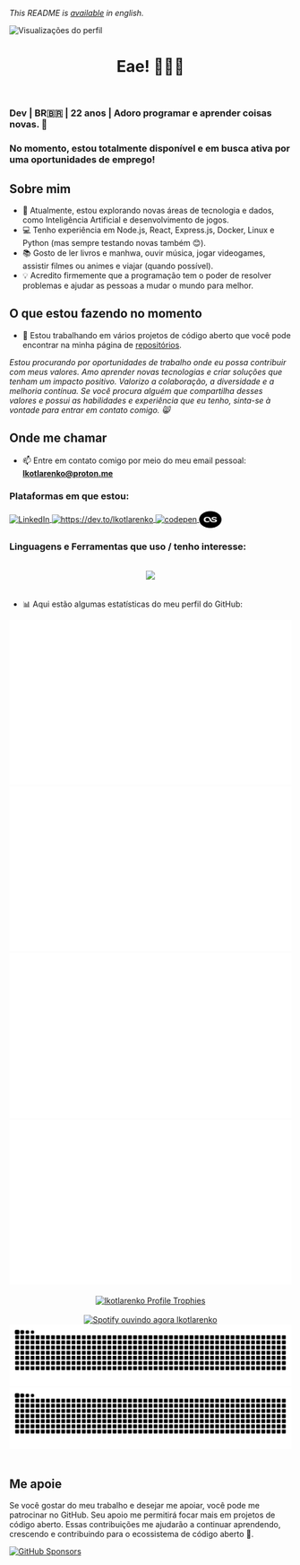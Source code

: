<!-- Obrigado a https://github.com/rahuldkjain/github-profile-readme-generator -->
_This README is [available](https://github.com/lkotlarenko/lkotlarenko/blob/main/README.md) in english._

<img src="https://komarev.com/ghpvc/?username=lkotlarenko&label=Visualizações%20de%20perfil&color=218a45&style=flat" alt="Visualizações do perfil" />

<header>
  <h1 align="center">Eae! 👋🇧🇷</h1>
</header>
<section align="left">
  
### Dev | BR🇧🇷 | 22 anos | Adoro programar e aprender coisas novas. 🚀
### No momento, estou totalmente disponível e em busca ativa por uma oportunidades de emprego!

## Sobre mim

- 🌱 Atualmente, estou explorando novas áreas de tecnologia e dados, como Inteligência Artificial e desenvolvimento de jogos.
- 💻 Tenho experiência em Node.js, React, Express.js, Docker, Linux e Python (mas sempre testando novas também 😊).
- 📚 Gosto de ler livros e manhwa, ouvir música, jogar videogames, assistir filmes ou animes e viajar (quando possível).
- 💡 Acredito firmemente que a programação tem o poder de resolver problemas e ajudar as pessoas a mudar o mundo para melhor.

## O que estou fazendo no momento

- 🔭 Estou trabalhando em vários projetos de código aberto que você pode encontrar na minha página de [repositórios](https://github.com/lkotlarenko?tab=repositories).
<!-- - 🌟 Alguns dos meus projetos favoritos são:
  - [Projeto A](https://github.com/lkotlarenko/project-a): Uma breve descrição do que esse projeto faz
  - [Projeto B](https://github.com/lkotlarenko/project-b): Uma breve descrição do que esse projeto faz
  - [Projeto C](https://github.com/lkotlarenko/project-c): Uma breve descrição do que esse projeto faz
-->
  
*Estou procurando por oportunidades de trabalho onde eu possa contribuir com meus valores. Amo aprender novas tecnologias e criar soluções que tenham um impacto positivo. Valorizo a colaboração, a diversidade e a melhoria contínua. Se você procura alguém que compartilha desses valores e possui as habilidades e experiência que eu tenho, sinta-se à vontade para entrar em contato comigo. 😸*

## Onde me chamar
  
  - 📫 Entre em contato comigo por meio do meu email pessoal: **lkotlarenko@proton.me**
  
  <h3>Plataformas em que estou:</h3>
  <div>
    <a href="https://linkedin.com/in/lkotlarenko">
      <img align="center" src="https://skillicons.dev/icons?i=linkedin" alt="LinkedIn" height="30" width="40" />
    </a>
    <a href="https://dev.to/lkotlarenko">
      <img align="center" src="https://skillicons.dev/icons?i=devto" alt="https://dev.to/lkotlarenko" height="30" width="40" />
    </a>
    <a href="https://codepen.io/lkotlarenko">
      <img align="center" src="https://skillicons.dev/icons?i=codepen" alt="codepen" height="30" width="40" />
    </a>
    <a href="https://www.last.fm/user/elllyyk">
      <img align="center" src="https://raw.githubusercontent.com/lkotlarenko/lkotlarenko/main/src/images/icons/Social/last-fm.svg" alt="last.fm" height="30" width="40" />
    </a>
  </div>

  <h3>Linguagens e Ferramentas que uso / tenho interesse:</h3>
  </br>
  <div align="center">
    <a href="https://skillicons.dev">
      <img src="https://skillicons.dev/icons?i=ts,js,python,nodejs,tailwind,react,vite,mysql,git,bash,linux,docker,jest,gcp" />
    </a>
  </div>
  </br>
</section>

  - 📊 Aqui estão algumas estatísticas do meu perfil do GitHub:
  
<!-- GitHub readme stats https://github.com/jstrieb/github-stats -->
  <div align="center">
    <img src="https://raw.githubusercontent.com/lkotlarenko/github-stats/master/generated/overview.svg#gh-dark-mode-only" alt="Estatísticas Gerais do GitHub"/>
     <img src="https://raw.githubusercontent.com/lkotlarenko/github-stats/master/generated/overview.svg#gh-light-mode-only" alt="Estatísticas Gerais do GitHub"/>
    <img src="https://raw.githubusercontent.com/lkotlarenko/github-stats/master/generated/languages.svg#gh-dark-mode-only" alt="Linguagens Mais Usadas"/>
     <img src="https://raw.githubusercontent.com/lkotlarenko/github-stats/master/generated/languages.svg#gh-light-mode-only" alt="Linguagens Mais Usadas"/>
  </div>
<br>

<!-- GitHub Profile Trophies https://github.com/ryo-ma/github-profile-trophy -->
<div align="center">
  <a href="https://github.com/ryo-ma/github-profile-trophy">
    <img src="https://github-profile-trophy.vercel.app/?username=lkotlarenko&theme=onestar&no-frame=true&row=2&column=3" alt="lkotlarenko Profile Trophies" />
  </a>
</div>
</br>

<!-- Spotify Now Playing Card https://github.com/novatorem/novatorem -->
<div align="center">
  <a href="https://open.spotify.com/user/lkotlarenko">
    <img src="https://spotify-now-playing-lkotlarenko.vercel.app/api/spotify?background_color=181413&border_color=ffffff)" alt="Spotify ouvindo agora lkotlarenko"/>
  </a>
</div>

<!-- Snake contributions graph https://github.com/Platane/snk -->
<div align="center">
  <img src="https://github.com/lkotlarenko/lkotlarenko/blob/output/docker/github-contribution-grid-snake-dark.svg#gh-dark-mode-only" alt="GitHub Stats Overview"/>
   <img src="https://github.com/lkotlarenko/lkotlarenko/blob/output/docker/github-contribution-grid-snake.svg#gh-light-mode-only" alt="GitHub Stats Overview"/>
</div>
<br>

## Me apoie

Se você gostar do meu trabalho e desejar me apoiar, você pode me patrocinar no GitHub. Seu apoio me permitirá focar mais em projetos de código aberto. Essas contribuições me ajudarão a continuar aprendendo, crescendo e contribuindo para o ecossistema de código aberto 💚.

[![GitHub Sponsors](https://img.shields.io/github/sponsors/lkotlarenko?style=social)](https://github.com/sponsors/lkotlarenko)
